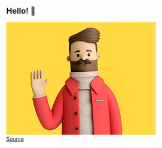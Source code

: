 ## Hello! 👋

![](/ShockedBronzeAssassinbug-size_restricted.gif)  
[Source](https://gfycat.com/shockedbronzeassassinbug-hello-whats-up-hey)
